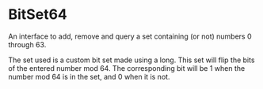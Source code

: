# BitSet64
An interface to add, remove and query a set containing (or not) numbers 0 through 63.

The set used is a custom bit set made using a long. This set will flip the bits of the entered number mod 64.
The corresponding bit will be 1 when the number mod 64 is in the set, and 0 when it is not.

